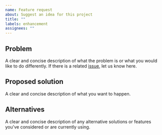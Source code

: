 ```yaml
---
name: Feature request
about: Suggest an idea for this project
title: ""
labels: enhancement
assignees: ""
---
```


## Problem

A clear and concise description of what the problem is or what you would like to
do differently. If there is a related
[issue](https://github.com/Team-Snowdust/feature-flags/issues), let us know
here.

## Proposed solution

A clear and concise description of what you want to happen.

## Alternatives

A clear and concise description of any alternative solutions or features
you've considered or are currently using.
